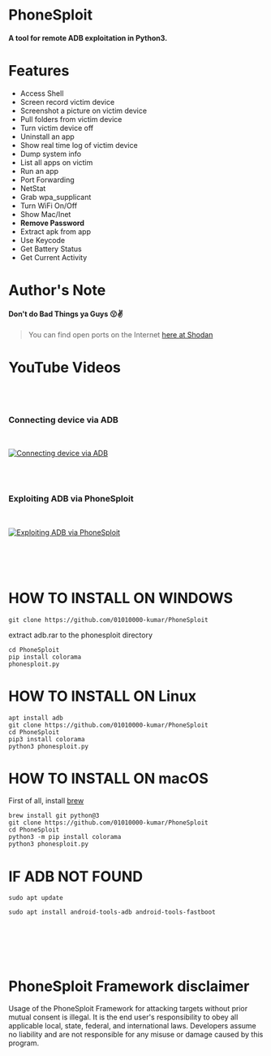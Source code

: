 # PhoneSploit
#### A tool for remote ADB exploitation in Python3.

# Features
* Access Shell
* Screen record victim device
* Screenshot a picture on victim device
* Pull folders from victim device
* Turn victim device off
* Uninstall an app
* Show real time log of victim device
* Dump system info
* List all apps on victim
* Run an app
* Port Forwarding
* NetStat
* Grab wpa_supplicant
* Turn WiFi On/Off
* Show Mac/Inet
* __Remove Password__
* Extract apk from app  
* Use Keycode   
* Get Battery Status
* Get Current Activity

# Author's Note

#### Don't do Bad Things ya Guys :kissing::v:

> You can find open ports on the Internet [here at Shodan](https://www.shodan.io/search?query=android+debug+bridge+product%3A”Android+Debug+Bridge”)

# YouTube Videos
<br>
<br>

### Connecting device via ADB
<br>

[![Connecting device via ADB](https://img.youtube.com/vi/OlhCAX1qBQo/0.jpg)](http://www.youtube.com/watch?v=OlhCAX1qBQo)

<br>
<br>

### Exploiting ADB via PhoneSploit

<br>

[![Exploiting ADB via PhoneSploit](https://img.youtube.com/vi/ONHxcGMdkM0/0.jpg)](http://www.youtube.com/watch?v=ONHxcGMdkM0)

<br>
<br>
<br>

# HOW TO INSTALL ON WINDOWS
```
git clone https://github.com/01010000-kumar/PhoneSploit
```
extract adb.rar to the phonesploit directory 
```
cd PhoneSploit
pip install colorama
phonesploit.py
```

# HOW TO INSTALL ON Linux
```
apt install adb
git clone https://github.com/01010000-kumar/PhoneSploit
cd PhoneSploit
pip3 install colorama
python3 phonesploit.py
```

# HOW TO INSTALL ON macOS
First of all, install [brew](https://brew.sh)
```
brew install git python@3
git clone https://github.com/01010000-kumar/PhoneSploit
cd PhoneSploit
python3 -m pip install colorama
python3 phonesploit.py
```

# IF ADB NOT FOUND
```shell
sudo apt update

sudo apt install android-tools-adb android-tools-fastboot

```

<br>
<br>
<br>
<br>

# PhoneSploit Framework disclaimer
Usage of the PhoneSploit Framework for attacking targets without prior mutual consent is illegal.
It is the end user's responsibility to obey all applicable local, state, federal, and international laws.
Developers assume no liability and are not responsible for any misuse or damage caused by this program.
